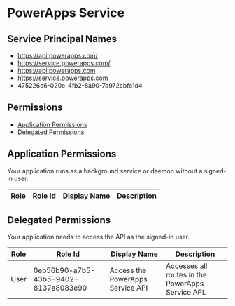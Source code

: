 # PowerApps Service
## Service Principal Names
- https://api.powerapps.com/
- https://service.powerapps.com/
- https://api.powerapps.com
- https://service.powerapps.com
- 475226c6-020e-4fb2-8a90-7a972cbfc1d4

 ## Permissions
- [Application Permissions](#application-permissions)
- [Delegated Permissions](#delegated-permissions)

## Application Permissions
Your application runs as a background service or daemon without a signed-in user.

| Role | Role Id | Display Name | Description |
|---|---|---|---|

## Delegated Permissions
Your application needs to access the API as the signed-in user. 

| Role | Role Id | Display Name | Description |
|---|---|---|---|
| User | 0eb56b90-a7b5-43b5-9402-8137a8083e90 | Access the PowerApps Service API | Accesses all routes in the PowerApps Service API. |

